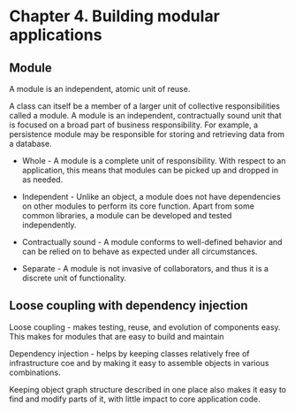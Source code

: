 # Chapter 4. Building modular applications

## Module

A module is an independent, atomic unit of reuse.

A class can itself be a member of a larger unit of collective responsibilities called a module. A module is an
independent, contractually sound unit that is focused on a broad part of business responsibility. For example, a
persistence module may be responsible for storing and retrieving data from a database.

- Whole - A module is a complete unit of responsibility. With respect to an application, this means that modules can be
picked up and dropped in as needed.

- Independent - Unlike an object, a module does not have dependencies on other modules to perform its core function.
Apart from some common libraries, a module can be developed and tested independently.

- Contractually sound - A module conforms to well-defined behavior and can be relied on to behave as expected under all
circumstances.

- Separate - A module is not invasive of collaborators, and thus it is a discrete unit of functionality.

## Loose coupling with dependency injection

Loose coupling - makes testing, reuse, and evolution of components easy. This makes for modules that are easy to build
and maintain

Dependency injection - helps by keeping classes relatively free of infrastructure coe and by making it easy to assemble
objects in various combinations.

Keeping object graph structure described in one place also makes it easy to find and modify parts of it, with little
impact to core application code.

